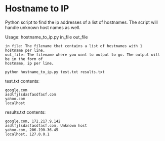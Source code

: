 # Hostname to IP

Python script to find the ip addresses of a list of hostnames. The script will handle unknown host names as well.

Usage: hostname_to_ip.py in_file out_file

    in_file: The filename that contains a list of hostnames with 1 hostname per line.
    out_file: The filename where you want to output to go. The output will be in the form of
    hostname, ip per line. 

```python hostname_to_ip.py test.txt results.txt```

test.txt contents:
```
google.com
asdlfjlsdasfasdfasf.com
yahoo.com
localhost
```

results.txt contents:
```
google.com, 172.217.9.142
asdlfjlsdasfasdfasf.com, Unknown host
yahoo.com, 206.190.36.45
localhost, 127.0.0.1

```